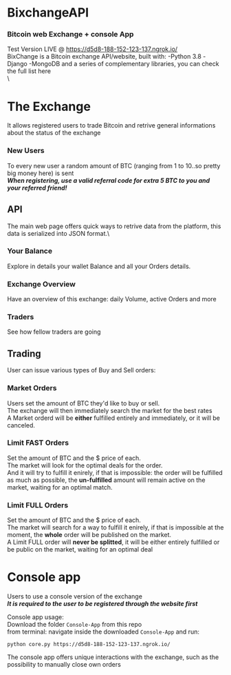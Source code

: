 # BixchangeAPI
### Bitcoin web Exchange + console App


Test Version LIVE @ https://d5d8-188-152-123-137.ngrok.io/
\
BixChange is a Bitcoin exchange API/website, built with:
-Python 3.8
-Django
-MongoDB 
and a series of complementary libraries, you can check the full list here\
\
# The Exchange

It allows registered users to trade Bitcoin and retrive general informations about the status of the exchange
### New Users
To every new user a random amount of BTC (ranging from 1 to 10..so pretty big money here) is sent\
***When registering, use a valid referral code for extra 5 BTC to you and your referred friend!***

## API 
The main web page offers quick ways to retrive data from the platform, this data is serialized into JSON format.\
### Your Balance
Explore in details your wallet Balance and all your Orders details.
### Exchange Overview
Have an overview of this exchange: daily Volume, active Orders and more
### Traders
See how fellow traders are going
## Trading
User can issue various types of Buy and Sell orders:

### Market Orders
Users set the amount of BTC they'd like to buy or sell.\
The exchange will then immediately search the market for the best rates\
A Market orderd will be **either** fulfilled entirely and immediately, or it will be canceled.
### Limit FAST Orders
Set the amount of BTC and the $ price of each.\
The market will look for the optimal deals for the order.\
And it will try to fulfill it enirely, if that is impossible: the order will be fulfilled as much as possible, the **un-fulfilled** amount will remain active on the market, waiting for an optimal match.
### Limit FULL Orders
Set the amount of BTC and the $ price of each.\
The market will search for a way to fulfill it enirely, if that is impossible at the moment, the **whole** order will be published on the market.\
A Limit FULL order will **never be splitted**, it will be either entirely fulfilled or be public on the market, waiting for an optimal deal

# Console app
Users to use a console version of the exchange\
***It is required to the user to be registered through the website first***

Console app usage:\
Download the folder `Console-App` from this repo\
from terminal: navigate inside the downloaded `Console-App` and run:
```
python core.py https://d5d8-188-152-123-137.ngrok.io/
```
The console app offers unique interactions with the exchange, such as the possibility to manually close own orders
